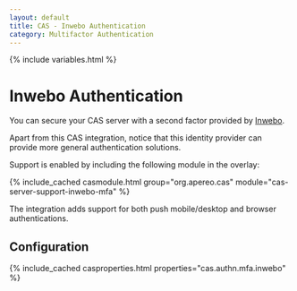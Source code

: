 ```yaml
---
layout: default
title: CAS - Inwebo Authentication
category: Multifactor Authentication
---
```


{% include variables.html %}

# Inwebo Authentication

You can secure your CAS server with a second factor provided by [Inwebo](https://www.inwebo.com).

Apart from this CAS integration, notice that this identity 
provider can provide more general authentication solutions.

Support is enabled by including the following module in the overlay:

{% include_cached casmodule.html group="org.apereo.cas" module="cas-server-support-inwebo-mfa" %}

The integration adds support for both push mobile/desktop and browser authentications.

## Configuration

{% include_cached casproperties.html properties="cas.authn.mfa.inwebo" %}

